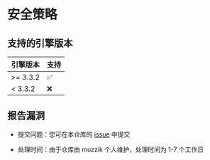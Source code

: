 # 安全策略

## 支持的引擎版本

| 引擎版本 | 支持 |
| -------- | ------------------ |
| >= 3.3.2 | :white_check_mark: |
| < 3.3.2 | :x: |

## 报告漏洞

- 提交问题：您可在本仓库的 [issue](https://github.com/1226085293/MKFramework/issues/new/choose) 中提交

- 处理时间：由于仓库由 muzzik 个人维护，处理时间为 1-7 个工作日
